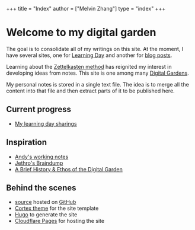 +++
title = "Index"
author = ["Melvin Zhang"]
type = "index"
+++

# Welcome to my digital garden

The goal is to consolidate all of my writings on this site. At the moment, I
have several sites, one for [Learning Day](https://www.facebook.com/groups/praxiumlearning)
and another for [blog posts](https://blog.melvinzhang.net/).

Learning about the [Zettelkasten method](https://en.wikipedia.org/wiki/Zettelkasten)
has reignited my interest in developing ideas from notes. This site is one among many
[Digital Gardens](https://github.com/MaggieAppleton/digital-gardeners#digital-garden-directory).

My personal notes is stored in a single text file. The idea is to merge all the
content into that file and then extract parts of it to be published here.

## Current progress
* [My learning day sharings](/posts/learning_day)

## Inspiration
* [Andy's working notes](https://notes.andymatuschak.org/)
* [Jethro's Braindump](https://braindump.jethro.dev/)
* [A Brief History & Ethos of the Digital Garden](https://maggieappleton.com/garden-history)

## Behind the scenes
* [source](https://github.com/melvinzhang/garden) hosted on [GitHub](https://github.com/)
* [Cortex theme](https://github.com/jethrokuan/cortex) for the site template
* [Hugo](https://gohugo.io/) to generate the site
* [Cloudflare Pages](https://pages.cloudflare.com/) for hosting the site
